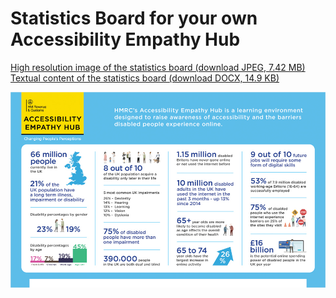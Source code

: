 
# Statistics Board for your own Accessibility Empathy Hub

[High resolution image of the statistics board (download JPEG, 7.42 MB)](HMRC-AccessiblityEmpathyHub-StatsBoard.jpg)  
[Textual content of the statistics board (download DOCX, 14.9 KB)](HMRC-AccessibilityEmpathyHub-StatsBoard.docx)

![a HM Revenue &amp; Customs Accessibility Empathy Hub branded statistics board](stats-board.jpg)
